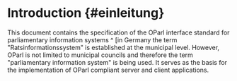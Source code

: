 # Introduction {#einleitung}

This document contains the specification of the OParl interface standard for parliamentary information systems ^ [in Germany the term "Ratsinformationssystem" is established at the municipal level. However, OParl is not limited to municipal councils and therefore the term "parliamentary information system" is being used. It serves as the basis for the implementation of OParl compliant server and client applications.

